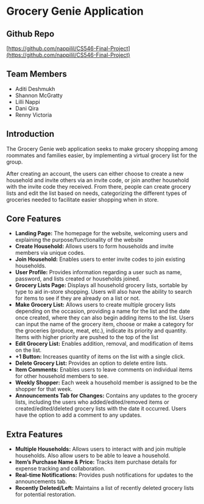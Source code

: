 # Grocery Genie Application

## Github Repo
[https://github.com/nappilil/CS546-Final-Project](https://github.com/nappilil/CS546-Final-Project)

## Team Members
- Aditi Deshmukh
- Shannon McGratty
- Lilli Nappi
- Dani Qira
- Renny Victoria

## Introduction
The Grocery Genie web application seeks to make grocery shopping among roommates and families easier, by implementing a virtual grocery list for the group. 

After creating an account, the users can either choose to create a new household and invite others via an invite code, or join another household with the invite code they received. From there, people can create grocery lists and edit the list based on needs, categorizing the different types of groceries needed to facilitate easier shopping when in store.

## Core Features
- **Landing Page:** The homepage for the website, welcoming users and explaining the purpose/functionality of the website 
- **Create Household:** Allows users to form households and invite members via unique codes.
- **Join Household:** Enables users to enter invite codes to join existing households.
- **User Profile:** Provides information regarding a user such as name, password, and lists created or households joined.
- **Grocery Lists Page:** Displays all household grocery lists, sortable by type to aid in-store shopping. Users will also have the ability to search for items to see if they are already on a list or not.
- **Make Grocery List:** Allows users to create multiple grocery lists depending on the occasion, providing a name for the list and the date once created, where they can also begin adding items to the list. Users can input the name of the grocery item, choose or make a category for the groceries (produce, meat, etc.), indicate its priority and quantity. Items with higher priority are pushed to the top of the list
- **Edit Grocery List:** Enables addition, removal, and modification of items on the list.
- **+1 Button:** Increases quantity of items on the list with a single click.
- **Delete Grocery List:** Provides an option to delete entire lists.
- **Item Comments:** Enables users to leave comments on individual items for other household members to see.
- **Weekly Shopper:** Each week a household member is assigned to be the shopper for that week.
- **Announcements Tab for Changes:**  Contains any updates to the grocery lists, including the users who added/edited/removed items or created/edited/deleted grocery lists with the date it occurred. Users have the option to add a comment to any updates. 

## Extra Features
- **Multiple Households:** Allows users to interact with and join multiple households. Also allow users to be able to leave a household. 
- **Item’s Purchase Name & Price:** Tracks item purchase details for expense tracking and collaboration.
- **Real-time Notifications:** Provides push notifications for updates to the announcements tab.
- **Recently Deleted/Left:** Maintains a list of recently deleted grocery lists for potential restoration.
